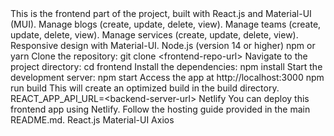 <Frontend>
  <Title>Frontend for Blog, Team, and Services Management</Title>
  <Description>This is the frontend part of the project, built with React.js and Material-UI (MUI).</Description>
  <Features>
    <Feature>Manage blogs (create, update, delete, view).</Feature>
    <Feature>Manage teams (create, update, delete, view).</Feature>
    <Feature>Manage services (create, update, delete, view).</Feature>
    <Feature>Responsive design with Material-UI.</Feature>
  </Features>
  <Prerequisites>
    <Prerequisite>Node.js (version 14 or higher)</Prerequisite>
    <Prerequisite>npm or yarn</Prerequisite>
  </Prerequisites>
  <Installation>
    <Step>Clone the repository: git clone &lt;frontend-repo-url&gt;</Step>
    <Step>Navigate to the project directory: cd frontend</Step>
    <Step>Install the dependencies: npm install</Step>
  </Installation>
  <Usage>
    <Step>Start the development server: npm start</Step>
    <Step>Access the app at http://localhost:3000</Step>
  </Usage>
  <BuildForProduction>
    <Command>npm run build</Command>
    <Output>This will create an optimized build in the build directory.</Output>
  </BuildForProduction>
  <EnvironmentVariables>
    <Variable>REACT_APP_API_URL=&lt;backend-server-url&gt;</Variable>
  </EnvironmentVariables>
  <Deployment>
    <Platform>Netlify</Platform>
    <Description>You can deploy this frontend app using Netlify. Follow the hosting guide provided in the main README.md.</Description>
  </Deployment>
  <TechnologiesUsed>
    <Technology>React.js</Technology>
    <Technology>Material-UI</Technology>
    <Technology>Axios</Technology>
  </TechnologiesUsed>
</Frontend>
